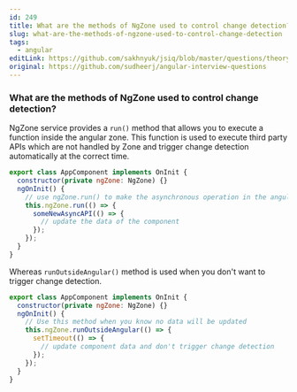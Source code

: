 ```yaml
---
id: 249
title: What are the methods of NgZone used to control change detection?
slug: what-are-the-methods-of-ngzone-used-to-control-change-detection
tags:
  - angular
editLink: https://github.com/sakhnyuk/jsiq/blob/master/questions/theory/angular/249.md
original: https://github.com/sudheerj/angular-interview-questions
---
```


### What are the methods of NgZone used to control change detection?

NgZone service provides a `run()` method that allows you to execute a function inside the angular zone. This function is used to execute third party APIs which are not handled by Zone and trigger change detection automatically at the correct time.

```js
export class AppComponent implements OnInit {
  constructor(private ngZone: NgZone) {}
  ngOnInit() {
    // use ngZone.run() to make the asynchronous operation in the angular zone
    this.ngZone.run(() => {
      someNewAsyncAPI(() => {
        // update the data of the component
      });
    });
  }
}
```

Whereas `runOutsideAngular()` method is used when you don't want to trigger change detection.

```js
export class AppComponent implements OnInit {
  constructor(private ngZone: NgZone) {}
  ngOnInit() {
    // Use this method when you know no data will be updated
    this.ngZone.runOutsideAngular(() => {
      setTimeout(() => {
        // update component data and don't trigger change detection
      });
    });
  }
}
```